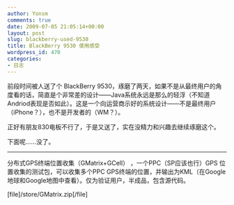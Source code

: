 ```yaml
---
author: Yonsm
comments: true
date: 2009-07-05 21:05:14+00:00
layout: post
slug: blackberry-used-9530
title: BlackBerry 9530 使用感受
wordpress_id: 470
categories:
- 日志
---
```


前段时间被人送了个 BlackBerry 9530，琢磨了两天，如果不是从最终用户的角度看的话，简直是个非常差的设计——Java系统永远是那么的轻浮（不知道Andriod表现是否如此）。<!-- more -->这是一个向运营商示好的系统设计——不是最终用户（iPhone？），也不是开发者的（WM？）。  
  
正好有朋友830电板不行了，于是又送了，实在没精力和兴趣去继续琢磨这个。  
  
下面呢……没了。  
  


* * *

  
  
分布式GPS终端位置收集（GMatrix+GCell） ，一个PPC（SP应该也行）GPS 位置收集的测试包，可以收集多个PPC GPS终端的位置，并输出为KML（在Google地球和Google地图中查看）。仅为验证用户，半成品，包含源代码。  
  
[file]/store/GMatrix.zip[/file] 
